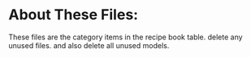# About These Files:
These files are the category items in the recipe book table. delete any unused files. and also delete all unused models.